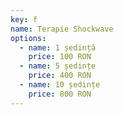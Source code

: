```yaml
---
key: f
name: Terapie Shockwave
options:
  - name: 1 ședință
    price: 100 RON
  - name: 5 ședințe
    price: 400 RON
  - name: 10 ședințe
    price: 800 RON
---
```

